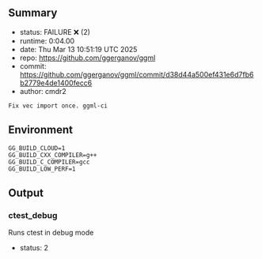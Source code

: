 ## Summary

- status:  FAILURE ❌ (2)
- runtime: 0:04.00
- date:    Thu Mar 13 10:51:19 UTC 2025
- repo:    https://github.com/ggerganov/ggml
- commit:  https://github.com/ggerganov/ggml/commit/d38d44a500ef431e6d7fb6b2779e4de1400fecc6
- author:  cmdr2
```
Fix vec import once. ggml-ci
```

## Environment

```
GG_BUILD_CLOUD=1
GG_BUILD_CXX_COMPILER=g++
GG_BUILD_C_COMPILER=gcc
GG_BUILD_LOW_PERF=1
```

## Output

### ctest_debug

Runs ctest in debug mode
- status: 2
```

```


